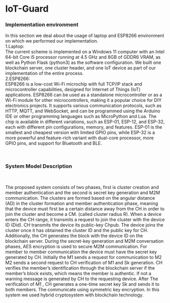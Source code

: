 # IoT-Guard
<p>
<h3>Implementation environment</h3>
  
In this section we deal about the usage of laptop
and ESP8266 environment on which we
performed our implementation.<br>
1.Laptop:<br>
The current scheme is implemented on a Windows
11 computer with an Intel 64-bit Core i5 processor
running at 4.5 GHz and 8GB of GDDR6 VRAM,
as well as Python Flask (python3) as the software
configuration. We built one blockchain server,
one cluster header, and one IoT device as part of
our implementation of the entire process.<br>
2.ESP8266:<br>
ESP8266 is a low-cost Wi-Fi microchip with full
TCP/IP stack and microcontroller capabilities,
designed for Internet of Things (IoT) applications.
ESP8266 can be used as a standalone
microcontroller or as a Wi-Fi module for other
microcontrollers, making it a popular choice for
DIY electronics projects. It supports various
communication protocols, such as HTTP, MQTT,
and WebSocket, and can be programmed using the
Arduino IDE or other programming languages
such as MicroPython and Lua. The chip is
available in different variations, such as ESP-01,
ESP-12, and ESP-32, each with different pin
configurations, memory, and features. ESP-01 is
the smallest and cheapest version with limited
GPIO pins, while ESP-32 is a more powerful and
feature-rich variant with dual-core processor,
more GPIO pins, and support for Bluetooth and
BLE.
</p>
<br>
<h3>System Model Description</h3><br>
<p>
  The proposed system consists of two phases, first
is cluster creation and member authentication and
the second is secret key generation and M2M
communication. The clusters are formed based on
the angular distance (AD) in the cluster formation
and member authentication phase, meaning that
the device must first be a certain distance away
from the CH in order to join the cluster and
become a CM. (called cluster radius R). When a
device enters the CH range, it transmits a request
to join the cluster with the device ID (Did). CH
transmits the device its public-key Chpub. The
device joins the cluster once it has obtained the
cluster ID and the public key for CH.
Additionally, the CH generates the block with the
device ID on the blockchain server. During the
secret-key generation and M2M conversation
phases, AES encryption is used to secure M2M
communication. For member to member
communication the device must have the secret
key generated by CH. Initially the M1 sends a
request for communication to M2 M2 sends a
second request to CH verification of M1 and Sk
generation. CH verifies the member’s
identification through the blockchain server if the
member’s block exists, which means the member
is authentic. If not a warning message is generated
by CH to the requesting device. After The verification of M1 , CH generates a one-time secret
key Sk
and sends it to both members. The communicate
using symmetric key encryption. In this system we
used hybrid cryptosystem with blockchain
technology.
</p>
